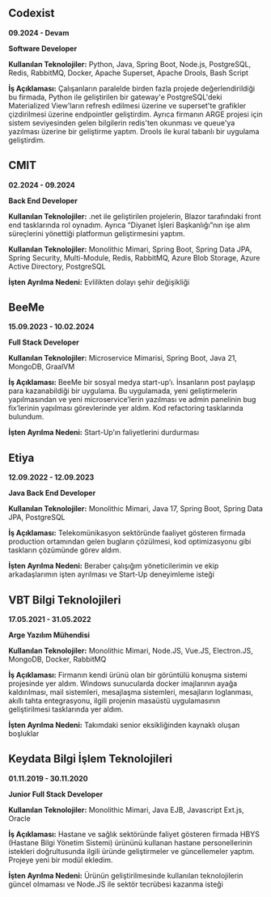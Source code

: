 
## Codexist
**09.2024 - Devam**

**Software Developer**

**Kullanılan Teknolojiler:** Python, Java, Spring Boot, Node.js, PostgreSQL, Redis, RabbitMQ, Docker, Apache Superset, Apache Drools, Bash Script

**İş Açıklaması:** Çalışanların paralelde birden fazla projede değerlendirildiği bu firmada, Python ile geliştirilen bir gateway'e PostgreSQL'deki Materialized View'ların refresh edilmesi üzerine ve superset'te grafikler çizdirilmesi üzerine endpointler geliştirdim. Ayrıca firmanın ARGE projesi için sistem seviyesinden gelen bilgilerin redis'ten okunması ve queue'ya yazılması üzerine bir geliştirme yaptım. Drools ile kural tabanlı bir uygulama geliştirdim.

## CMIT
**02.2024 - 09.2024**

**Back End Developer**

**Kullanılan Teknolojiler:** .net ile geliştirilen projelerin, Blazor tarafındaki front end tasklarında rol oynadım. Ayrıca “Diyanet İşleri Başkanlığı”nın işe alım süreçlerini yönettiği platformun geliştirmesini yaptım.

**Kullanılan Teknolojiler:** Monolithic Mimari, Spring Boot, Spring Data JPA, Spring Security, Multi-Module, Redis, RabbitMQ, Azure Blob Storage, Azure Active Directory, PostgreSQL

**İşten Ayrılma Nedeni:** Evlilikten dolayı şehir değişikliği

## BeeMe
**15.09.2023 - 10.02.2024**

**Full Stack Developer**

**Kullanılan Teknolojiler:** Microservice Mimarisi, Spring Boot, Java 21, MongoDB, GraalVM

**İş Açıklaması:** BeeMe bir sosyal medya start-up’ı. İnsanların post paylaşıp para kazanabildiği bir uygulama. Bu uygulamada, yeni geliştirmelerin yapılmasından ve yeni microservice’lerin yazılması ve admin panelinin bug fix’lerinin yapılması görevlerinde yer aldım. Kod refactoring tasklarında bulundum.

**İşten Ayrılma Nedeni:** Start-Up’ın faliyetlerini durdurması


## Etiya
**12.09.2022 - 12.09.2023**

**Java Back End Developer**

**Kullanılan Teknolojiler:** Monolithic Mimari, Java 17, Spring Boot, Spring Data JPA, PostgreSQL

**İş Açıklaması:** Telekomünikasyon sektöründe faaliyet gösteren firmada production ortamından gelen bugların çözülmesi, kod optimizasyonu gibi taskların çözümünde görev aldım.

**İşten Ayrılma Nedeni:** Beraber çalışığım yöneticilerimin ve ekip arkadaşlarımın işten ayrılması ve Start-Up deneyimleme isteği

## VBT Bilgi Teknolojileri
**17.05.2021 - 31.05.2022** 

**Arge Yazılım Mühendisi**

**Kullanılan Teknolojiler:** Monolithic Mimari, Node.JS, Vue.JS, Electron.JS, MongoDB, Docker, RabbitMQ

**İş Açıklaması:** Firmanın kendi ürünü olan bir görüntülü konuşma sistemi projesinde yer aldım. Windows sunucularda docker imajlarının ayağa kaldırılması, mail sistemleri, mesajlaşma sistemleri, mesajların loglanması, akıllı tahta entegrasyonu, ilgili projenin masaüstü uygulamasının geliştirilmesi tasklarında yer aldım.

**İşten Ayrılma Nedeni:** Takımdaki senior eksikliğinden kaynaklı oluşan boşluklar


## Keydata Bilgi İşlem Teknolojileri
**01.11.2019 - 30.11.2020**

**Junior Full Stack Developer**

**Kullanılan Teknolojiler:** Monolithic Mimari, Java EJB, Javascript Ext.js, Oracle

**İş Açıklaması:** Hastane ve sağlık sektöründe faliyet gösteren firmada HBYS (Hastane Bilgi Yönetim Sistemi) ürününü kullanan hastane personellerinin istekleri doğrultusunda ilgili üründe geliştirmeler ve güncellemeler yaptım. Projeye yeni bir modül ekledim.

**İşten Ayrılma Nedeni:** Ürünün geliştirilmesinde kullanılan teknolojilerin güncel olmaması ve Node.JS ile sektör tecrübesi kazanma isteği




